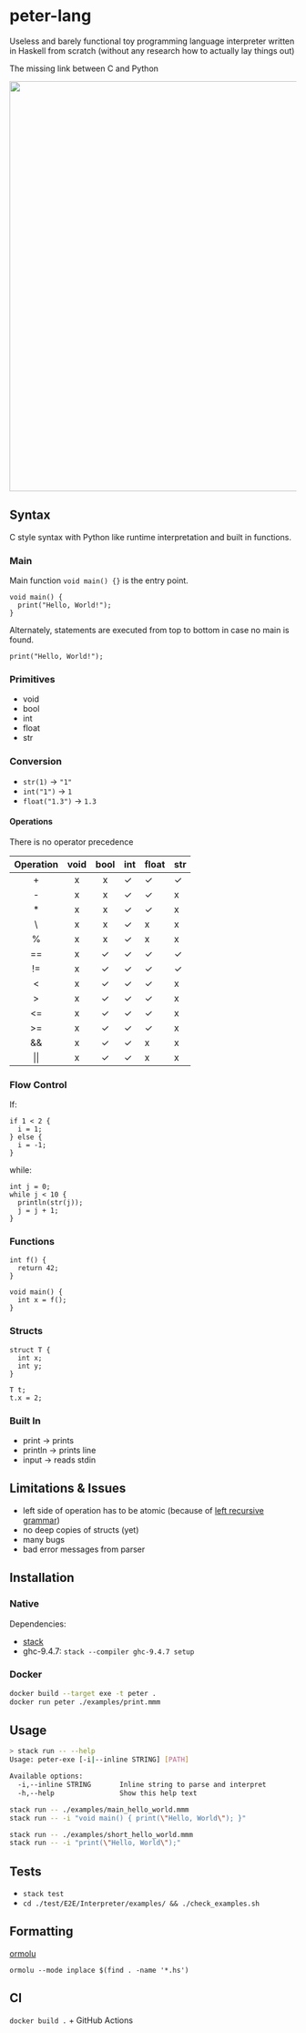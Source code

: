 # peter-lang

Useless and barely functional toy programming language interpreter written in Haskell from scratch (without any research how to actually lay things out)

The missing link between C and Python

<img src="https://m.media-amazon.com/images/M/MV5BMmQwNWY0MzMtZTgyNy00ZTM1LWI0ZDgtY2Q3NGQ4ZjhhN2U2XkEyXkFqcGdeQXVyODQyNDU4OTk@._V1_.jpg" width="720">

## Syntax

C style syntax with Python like runtime interpretation and built in functions.

### Main

Main function `void main() {}` is the entry point.

```
void main() {
  print("Hello, World!");
}
```

Alternately, statements are executed from top to bottom in case no main is found.

```
print("Hello, World!");
```

### Primitives

- void
- bool
- int
- float
- str

### Conversion

- `str(1)` -> `"1"`
- `int("1")` -> `1`
- `float("1.3")` -> `1.3`

#### Operations

There is no operator precedence

| Operation | void | bool | int | float | str |
| :-------: | :--: | :--: | --- | ----- | --- |
|     +     |  x   |  x   | ✓   | ✓     | ✓   |
|     -     |  x   |  x   | ✓   | ✓     | x   |
|    \*     |  x   |  x   | ✓   | ✓     | x   |
|    \\     |  x   |  x   | ✓   | x     | x   |
|     %     |  x   |  x   | ✓   | x     | x   |
|    ==     |  x   |  ✓   | ✓   | ✓     | ✓   |
|    !=     |  x   |  ✓   | ✓   | ✓     | ✓   |
|     <     |  x   |  ✓   | ✓   | ✓     | x   |
|     >     |  x   |  ✓   | ✓   | ✓     | x   |
|    <=     |  x   |  ✓   | ✓   | ✓     | x   |
|    >=     |  x   |  ✓   | ✓   | ✓     | x   |
|    &&     |  x   |  ✓   | ✓   | x     | x   |
|   \|\|    |  x   |  ✓   | ✓   | x     | x   |

### Flow Control

If:

```
if 1 < 2 {
  i = 1;
} else {
  i = -1;
}
```

while:

```
int j = 0;
while j < 10 {
  println(str(j));
  j = j + 1;
}
```

### Functions

```
int f() {
  return 42;
}

void main() {
  int x = f();
}
```

### Structs

```
struct T {
  int x;
  int y;
}

T t;
t.x = 2;
```

### Built In

- print -> prints
- println -> prints line
- input -> reads stdin

## Limitations & Issues

- left side of operation has to be atomic (because of [left recursive grammar](https://en.wikipedia.org/wiki/Left_recursion))
- no deep copies of structs (yet)
- many bugs
- bad error messages from parser

## Installation

### Native

Dependencies:

- [stack](https://docs.haskellstack.org/en/stable/)
- ghc-9.4.7: `stack --compiler ghc-9.4.7 setup`

### Docker

```bash
docker build --target exe -t peter .
docker run peter ./examples/print.mmm
```

## Usage

```bash
> stack run -- --help
Usage: peter-exe [-i|--inline STRING] [PATH]

Available options:
  -i,--inline STRING       Inline string to parse and interpret
  -h,--help                Show this help text
```

```bash
stack run -- ./examples/main_hello_world.mmm
stack run -- -i "void main() { print(\"Hello, World\"); }"

stack run -- ./examples/short_hello_world.mmm
stack run -- -i "print(\"Hello, World\");"
```

## Tests

- `stack test`
- `cd ./test/E2E/Interpreter/examples/ && ./check_examples.sh`

## Formatting

[ormolu](https://github.com/tweag/ormolu)

```
ormolu --mode inplace $(find . -name '*.hs')
```

## CI

`docker build .` + GitHub Actions
